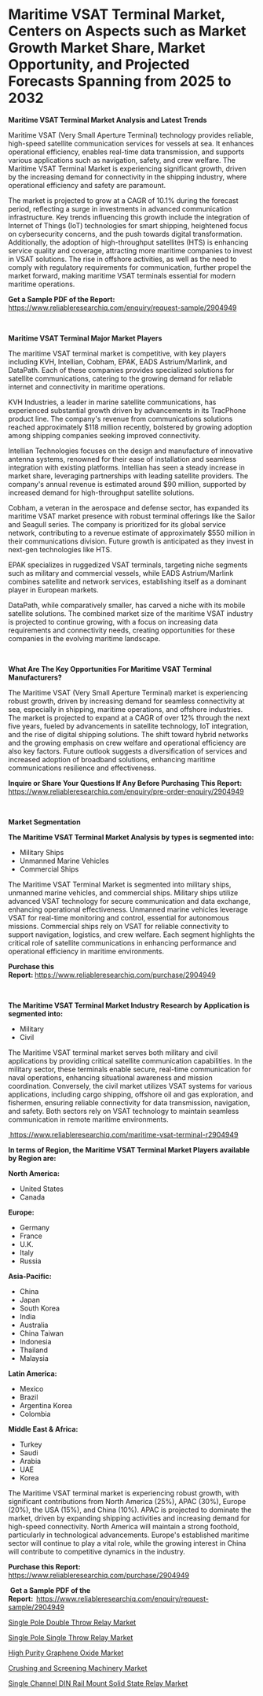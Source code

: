 <p><h1>Maritime VSAT Terminal Market, Centers on Aspects such as Market Growth Market Share, Market Opportunity, and Projected Forecasts Spanning from 2025 to 2032</h1></p><p><strong>Maritime VSAT Terminal Market Analysis and Latest Trends</strong></p>
<p><p>Maritime VSAT (Very Small Aperture Terminal) technology provides reliable, high-speed satellite communication services for vessels at sea. It enhances operational efficiency, enables real-time data transmission, and supports various applications such as navigation, safety, and crew welfare. The Maritime VSAT Terminal Market is experiencing significant growth, driven by the increasing demand for connectivity in the shipping industry, where operational efficiency and safety are paramount.</p><p>The market is projected to grow at a CAGR of 10.1% during the forecast period, reflecting a surge in investments in advanced communication infrastructure. Key trends influencing this growth include the integration of Internet of Things (IoT) technologies for smart shipping, heightened focus on cybersecurity concerns, and the push towards digital transformation. Additionally, the adoption of high-throughput satellites (HTS) is enhancing service quality and coverage, attracting more maritime companies to invest in VSAT solutions. The rise in offshore activities, as well as the need to comply with regulatory requirements for communication, further propel the market forward, making maritime VSAT terminals essential for modern maritime operations.</p></p>
<p><strong>Get a Sample PDF of the Report:&nbsp;</strong> <a href="https://www.reliableresearchiq.com/enquiry/request-sample/2904949?utm_campaign=3083&utm_medium=2&utm_source=Github&utm_content=ia&utm_term=12032025&utm_id=maritime-vsat-terminal">https://www.reliableresearchiq.com/enquiry/request-sample/2904949</a></p>
<p>&nbsp;</p>
<p><strong>Maritime VSAT Terminal Major Market Players</strong></p>
<p><p>The maritime VSAT terminal market is competitive, with key players including KVH, Intellian, Cobham, EPAK, EADS Astrium/Marlink, and DataPath. Each of these companies provides specialized solutions for satellite communications, catering to the growing demand for reliable internet and connectivity in maritime operations.</p><p>KVH Industries, a leader in marine satellite communications, has experienced substantial growth driven by advancements in its TracPhone product line. The company's revenue from communications solutions reached approximately $118 million recently, bolstered by growing adoption among shipping companies seeking improved connectivity.</p><p>Intellian Technologies focuses on the design and manufacture of innovative antenna systems, renowned for their ease of installation and seamless integration with existing platforms. Intellian has seen a steady increase in market share, leveraging partnerships with leading satellite providers. The company's annual revenue is estimated around $90 million, supported by increased demand for high-throughput satellite solutions.</p><p>Cobham, a veteran in the aerospace and defense sector, has expanded its maritime VSAT market presence with robust terminal offerings like the Sailor and Seagull series. The company is prioritized for its global service network, contributing to a revenue estimate of approximately $550 million in their communications division. Future growth is anticipated as they invest in next-gen technologies like HTS.</p><p>EPAK specializes in ruggedized VSAT terminals, targeting niche segments such as military and commercial vessels, while EADS Astrium/Marlink combines satellite and network services, establishing itself as a dominant player in European markets.</p><p>DataPath, while comparatively smaller, has carved a niche with its mobile satellite solutions. The combined market size of the maritime VSAT industry is projected to continue growing, with a focus on increasing data requirements and connectivity needs, creating opportunities for these companies in the evolving maritime landscape.</p></p>
<p>&nbsp;</p>
<p><strong>What Are The Key Opportunities For Maritime VSAT Terminal Manufacturers?</strong></p>
<p><p>The Maritime VSAT (Very Small Aperture Terminal) market is experiencing robust growth, driven by increasing demand for seamless connectivity at sea, especially in shipping, maritime operations, and offshore industries. The market is projected to expand at a CAGR of over 12% through the next five years, fueled by advancements in satellite technology, IoT integration, and the rise of digital shipping solutions. The shift toward hybrid networks and the growing emphasis on crew welfare and operational efficiency are also key factors. Future outlook suggests a diversification of services and increased adoption of broadband solutions, enhancing maritime communications resilience and effectiveness.</p></p>
<p><strong>Inquire or Share Your Questions If Any Before Purchasing This Report:</strong> <a href="https://www.reliableresearchiq.com/enquiry/pre-order-enquiry/2904949?utm_campaign=3083&utm_medium=2&utm_source=Github&utm_content=ia&utm_term=12032025&utm_id=maritime-vsat-terminal">https://www.reliableresearchiq.com/enquiry/pre-order-enquiry/2904949</a></p>
<p>&nbsp;</p>
<p><strong>Market Segmentation</strong></p>
<p><strong>The Maritime VSAT Terminal Market Analysis by types is segmented into:</strong></p>
<p><ul><li>Military Ships</li><li>Unmanned Marine Vehicles</li><li>Commercial Ships</li></ul></p>
<p><p>The Maritime VSAT Terminal Market is segmented into military ships, unmanned marine vehicles, and commercial ships. Military ships utilize advanced VSAT technology for secure communication and data exchange, enhancing operational effectiveness. Unmanned marine vehicles leverage VSAT for real-time monitoring and control, essential for autonomous missions. Commercial ships rely on VSAT for reliable connectivity to support navigation, logistics, and crew welfare. Each segment highlights the critical role of satellite communications in enhancing performance and operational efficiency in maritime environments.</p></p>
<p><strong>Purchase this Report:&nbsp;</strong><a href="https://www.reliableresearchiq.com/purchase/2904949?utm_campaign=3083&utm_medium=2&utm_source=Github&utm_content=ia&utm_term=12032025&utm_id=maritime-vsat-terminal">https://www.reliableresearchiq.com/purchase/2904949</a></p>
<p>&nbsp;</p>
<p><strong>The Maritime VSAT Terminal Market Industry Research by Application is segmented into:</strong></p>
<p><ul><li>Military</li><li>Civil</li></ul></p>
<p><p>The Maritime VSAT terminal market serves both military and civil applications by providing critical satellite communication capabilities. In the military sector, these terminals enable secure, real-time communication for naval operations, enhancing situational awareness and mission coordination. Conversely, the civil market utilizes VSAT systems for various applications, including cargo shipping, offshore oil and gas exploration, and fishermen, ensuring reliable connectivity for data transmission, navigation, and safety. Both sectors rely on VSAT technology to maintain seamless communication in remote maritime environments.</p></p>
<p><a href="https://www.reliableresearchiq.com/maritime-vsat-terminal-r2904949?utm_campaign=3083&utm_medium=2&utm_source=Github&utm_content=ia&utm_term=12032025&utm_id=maritime-vsat-terminal">&nbsp;https://www.reliableresearchiq.com/maritime-vsat-terminal-r2904949</a></p>
<p><strong>In terms of Region, the Maritime VSAT Terminal Market Players available by Region are:</strong></p>
<p>
    <p> <strong> North America: </strong>
        <ul>
            <li>United States</li>
            <li>Canada</li>
        </ul>
        </p> 
    <p> <strong> Europe: </strong>
        <ul>
            <li>Germany</li>
            <li>France</li>
            <li>U.K.</li>
            <li>Italy</li>
            <li>Russia</li>
        </ul>
        </p> 
    <p> <strong> Asia-Pacific: </strong>
        <ul>
            <li>China</li>
            <li>Japan</li>
            <li>South Korea</li>
            <li>India</li>
            <li>Australia</li>
            <li>China Taiwan</li>
            <li>Indonesia</li>
            <li>Thailand</li>
            <li>Malaysia</li>
        </ul>
        </p> 
    <p> <strong> Latin America: </strong>
        <ul>
            <li>Mexico</li>
            <li>Brazil</li>
            <li>Argentina Korea</li>
            <li>Colombia</li>
        </ul>
        </p> 
    <p> <strong> Middle East & Africa: </strong>
        <ul>
            <li>Turkey</li>
            <li>Saudi</li>
            <li>Arabia</li>
            <li>UAE</li>
            <li>Korea</li>
        </ul>
    </p>
    </p>
<p><p>The Maritime VSAT terminal market is experiencing robust growth, with significant contributions from North America (25%), APAC (30%), Europe (20%), the USA (15%), and China (10%). APAC is projected to dominate the market, driven by expanding shipping activities and increasing demand for high-speed connectivity. North America will maintain a strong foothold, particularly in technological advancements. Europe's established maritime sector will continue to play a vital role, while the growing interest in China will contribute to competitive dynamics in the industry.</p></p>
<p><strong>Purchase this Report: </strong><a href="https://www.reliableresearchiq.com/purchase/2904949?utm_campaign=3083&utm_medium=2&utm_source=Github&utm_content=ia&utm_term=12032025&utm_id=maritime-vsat-terminal">https://www.reliableresearchiq.com/purchase/2904949</a></p>
<p>&nbsp;<strong>Get a Sample PDF of the Report:&nbsp;&nbsp;</strong><a href="https://www.reliableresearchiq.com/enquiry/request-sample/2904949?utm_campaign=3083&utm_medium=2&utm_source=Github&utm_content=ia&utm_term=12032025&utm_id=maritime-vsat-terminal">https://www.reliableresearchiq.com/enquiry/request-sample/2904949</a></p>
<p><strong></strong></p>
<p><p><a href="https://github.com/tanckfelli84/Market-Research-Report-List-1/blob/main/single-pole-double-throw-relay-market.md?utm_campaign=3083&utm_medium=2&utm_source=Github&utm_content=ia&utm_term=12032025&utm_id=maritime-vsat-terminal">Single Pole Double Throw Relay Market</a></p><p><a href="https://github.com/kaddahblejc/Market-Research-Report-List-1/blob/main/single-pole-single-throw-relay-market.md?utm_campaign=3083&utm_medium=2&utm_source=Github&utm_content=ia&utm_term=12032025&utm_id=maritime-vsat-terminal">Single Pole Single Throw Relay Market</a></p><p><a href="https://github.com/leijavaagexo/Market-Research-Report-List-1/blob/main/high-purity-graphene-oxide-market.md?utm_campaign=3083&utm_medium=2&utm_source=Github&utm_content=ia&utm_term=12032025&utm_id=maritime-vsat-terminal">High Purity Graphene Oxide Market</a></p><p><a href="https://github.com/wakerizaak8g/Market-Research-Report-List-1/blob/main/crushing-and-screening-machinery-market.md?utm_campaign=3083&utm_medium=2&utm_source=Github&utm_content=ia&utm_term=12032025&utm_id=maritime-vsat-terminal">Crushing and Screening Machinery Market</a></p><p><a href="https://github.com/abidomamen/Market-Research-Report-List-1/blob/main/single-channel-din-rail-mount-solid-state-relay-market.md?utm_campaign=3083&utm_medium=2&utm_source=Github&utm_content=ia&utm_term=12032025&utm_id=maritime-vsat-terminal">Single Channel DIN Rail Mount Solid State Relay Market</a></p></p>